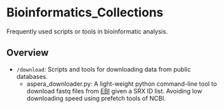 # Bioinformatics_Collections
Frequently used scripts or tools in bioinformatic analysis.

## Overview
* `/download`: Scripts and tools for downloading data from public databases.
    - aspera_downloader.py: A light-weight python command-line tool to download fastq files from [EBI](https://www.ebi.ac.uk/ena/browser/home) given a SRX ID list. Avoiding low downloading speed using prefetch tools of NCBI.
